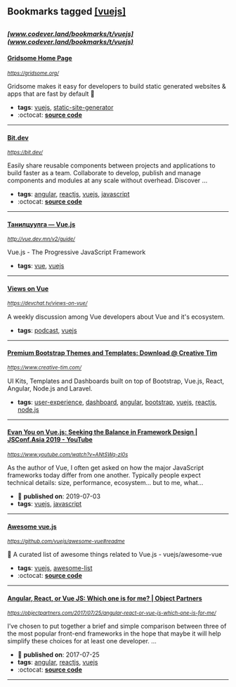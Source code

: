 ## Bookmarks tagged [[vuejs]](https://www.codever.land/search?q=[vuejs])

_<sup><sup>[www.codever.land/bookmarks/t/vuejs](www.codever.land/bookmarks/t/vuejs)</sup></sup>_
---
#### [Gridsome Home Page](https://gridsome.org/)
_<sup>https://gridsome.org/</sup>_

Gridsome makes it easy for developers to build static generated websites & apps that are fast by default 🚀
* **tags**: [vuejs](../tagged/vuejs.md), [static-site-generator](../tagged/static-site-generator.md)
* :octocat: **[source code](https://github.com/gridsome/gridsome)**
---
#### [Bit.dev](https://bit.dev/)
_<sup>https://bit.dev/</sup>_

Easily share reusable components between projects and applications to build faster as a team. Collaborate to develop, publish and manage components and modules at any scale without overhead. Discover ...
* **tags**: [angular](../tagged/angular.md), [reactjs](../tagged/reactjs.md), [vuejs](../tagged/vuejs.md), [javascript](../tagged/javascript.md)
* :octocat: **[source code](https://github.com/teambit/bit)**
---
#### [Танилцуулга — Vue.js](http://vue.dev.mn/v2/guide/)
_<sup>http://vue.dev.mn/v2/guide/</sup>_

Vue.js - The Progressive JavaScript Framework
* **tags**: [vue](../tagged/vue.md), [vuejs](../tagged/vuejs.md)
---
#### [Views on Vue](https://devchat.tv/views-on-vue/)
_<sup>https://devchat.tv/views-on-vue/</sup>_

A weekly discussion among Vue developers about Vue and it's ecosystem.
* **tags**: [podcast](../tagged/podcast.md), [vuejs](../tagged/vuejs.md)
---
#### [ Premium Bootstrap Themes and Templates: Download @ Creative Tim ](https://www.creative-tim.com/)
_<sup>https://www.creative-tim.com/</sup>_

UI Kits, Templates and Dashboards built on top of Bootstrap, Vue.js, React, Angular, Node.js and Laravel. 
* **tags**: [user-experience](../tagged/user-experience.md), [dashboard](../tagged/dashboard.md), [angular](../tagged/angular.md), [bootstrap](../tagged/bootstrap.md), [vuejs](../tagged/vuejs.md), [reactjs](../tagged/reactjs.md), [node.js](../tagged/node.js.md)
---
#### [Evan You on Vue.js: Seeking the Balance in Framework Design | JSConf.Asia 2019 - YouTube](https://www.youtube.com/watch?v=ANtSWq-zI0s)
_<sup>https://www.youtube.com/watch?v=ANtSWq-zI0s</sup>_

As the author of Vue, I often get asked on how the major JavaScript frameworks today differ from one another. Typically people expect technical details: size, performance, ecosystem... but to me, what...
* :calendar: **published on**: 2019-07-03
* **tags**: [vuejs](../tagged/vuejs.md), [javascript](../tagged/javascript.md)
---
#### [Awesome vue.js](https://github.com/vuejs/awesome-vue#readme)
_<sup>https://github.com/vuejs/awesome-vue#readme</sup>_

🎉 A curated list of awesome things related to Vue.js - vuejs/awesome-vue
* **tags**: [vuejs](../tagged/vuejs.md), [awesome-list](../tagged/awesome-list.md)
* :octocat: **[source code](https://github.com/vuejs/awesome-vue)**
---
#### [Angular, React, or Vue JS: Which one is for me? | Object Partners](https://objectpartners.com/2017/07/25/angular-react-or-vue-js-which-one-is-for-me/)
_<sup>https://objectpartners.com/2017/07/25/angular-react-or-vue-js-which-one-is-for-me/</sup>_

I’ve chosen to put together a brief and simple comparison between three of the most popular front-end frameworks in the hope that maybe it will help simplify these choices for at least one developer. ...
* :calendar: **published on**: 2017-07-25
* **tags**: [angular](../tagged/angular.md), [reactjs](../tagged/reactjs.md), [vuejs](../tagged/vuejs.md)
* :octocat: **[source code](https://github.com/mike-plummer/angular-react-vue-stopwatch)**
---
